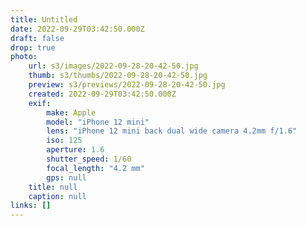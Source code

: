 ```yaml
---
title: Untitled
date: 2022-09-29T03:42:50.000Z
draft: false
drop: true
photo:
    url: s3/images/2022-09-28-20-42-50.jpg
    thumb: s3/thumbs/2022-09-28-20-42-50.jpg
    preview: s3/previews/2022-09-28-20-42-50.jpg
    created: 2022-09-29T03:42:50.000Z
    exif:
        make: Apple
        model: "iPhone 12 mini"
        lens: "iPhone 12 mini back dual wide camera 4.2mm f/1.6"
        iso: 125
        aperture: 1.6
        shutter_speed: 1/60
        focal_length: "4.2 mm"
        gps: null
    title: null
    caption: null
links: []
---
```

